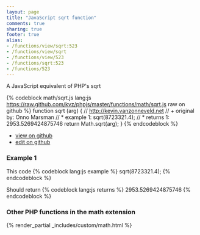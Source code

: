 ```yaml
---
layout: page
title: "JavaScript sqrt function"
comments: true
sharing: true
footer: true
alias:
- /functions/view/sqrt:523
- /functions/view/sqrt
- /functions/view/523
- /functions/sqrt:523
- /functions/523
---
```

<!-- Generated by Rakefile:build -->
A JavaScript equivalent of PHP's sqrt

{% codeblock math/sqrt.js lang:js https://raw.github.com/kvz/phpjs/master/functions/math/sqrt.js raw on github %}
function sqrt (arg) {
  // http://kevin.vanzonneveld.net
  // +   original by: Onno Marsman
  // *     example 1: sqrt(8723321.4);
  // *     returns 1: 2953.5269424875746
  return Math.sqrt(arg);
}
{% endcodeblock %}

 - [view on github](https://github.com/kvz/phpjs/blob/master/functions/math/sqrt.js)
 - [edit on github](https://github.com/kvz/phpjs/edit/master/functions/math/sqrt.js)

### Example 1
This code
{% codeblock lang:js example %}
sqrt(8723321.4);
{% endcodeblock %}

Should return
{% codeblock lang:js returns %}
2953.5269424875746
{% endcodeblock %}


### Other PHP functions in the math extension
{% render_partial _includes/custom/math.html %}
